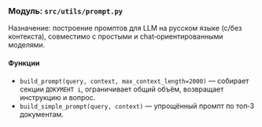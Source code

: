 ### Модуль: `src/utils/prompt.py`

Назначение: построение промптов для LLM на русском языке (c/без контекста), совместимо с простыми и chat‑ориентированными моделями.

#### Функции
- `build_prompt(query, context, max_context_length=2000)` — собирает секции `ДОКУМЕНТ i`, ограничивает общий объём, возвращает инструкцию и вопрос.
- `build_simple_prompt(query, context)` — упрощённый промпт по топ‑3 документам.





